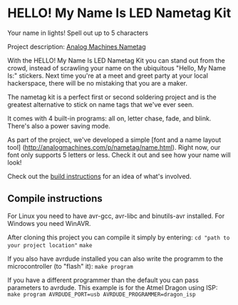 HELLO! My Name Is LED Nametag Kit
=================================

Your name in lights! Spell out up to 5 characters


Project description: [Analog Machines Nametag](http://analogmachines.com/p/nametag)


With the HELLO! My Name Is LED Nametag Kit you can stand out from the crowd, 
instead of scrawling your name on the ubiquitous "Hello, My Name Is:" stickers.
Next time you're at a meet and greet party at your local hackerspace, there 
will be no mistaking that you are a maker.

The nametag kit is a perfect first or second soldering project and is the 
greatest alternative to stick on name tags that we've ever seen.


It comes with 4 built-in programs: all on, letter chase, fade, and blink. 
There's also a power saving mode.

As part of the project, we've developed a simple [font and a name layout tool]
(http://analogmachines.com/p/nametag/name.html). 
Right now, our font only supports 5 letters or less. 
Check it out and see how your name will look! 



Check out the [build instructions](http://analogmachines.com/p/nametag/build/) 
for an idea of what's involved.

Compile instructions
--------------------

For Linux you need to have avr-gcc, avr-libc and binutils-avr installed. For 
Windows you need WinAVR.

After cloning this project you can compile it simply by entering:
`cd "path to your project location"`
`make`


If you also have avrdude installed you can also write the programm to the 
microcontroller (to "flash" it):
`make program`

If you have a different programmer than the default you can pass parameters
to avrdude. This example is for the Atmel Dragon using ISP:
`make program AVRDUDE_PORT=usb AVRDUDE_PROGRAMMER=dragon_isp`
